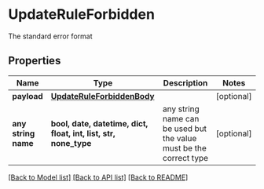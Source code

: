 # UpdateRuleForbidden

The standard error format

## Properties
Name | Type | Description | Notes
------------ | ------------- | ------------- | -------------
**payload** | [**UpdateRuleForbiddenBody**](UpdateRuleForbiddenBody.md) |  | [optional] 
**any string name** | **bool, date, datetime, dict, float, int, list, str, none_type** | any string name can be used but the value must be the correct type | [optional]

[[Back to Model list]](../README.md#documentation-for-models) [[Back to API list]](../README.md#documentation-for-api-endpoints) [[Back to README]](../README.md)


